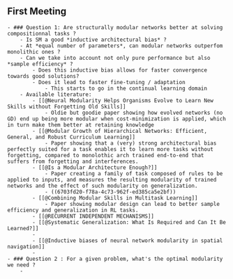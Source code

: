 ## First Meeting
	- ### Question 1: Are structurally modular networks better at solving compositionnal tasks ?
		- Is SM a good *inductive architectural bias* ?
		- At *equal number of parameters*, can modular networks outperfom monolithic ones ?
		- Can we take into account not only pure performance but also *sample efficiency* ?
			- Does this inductive bias allows for faster convergence towards good solutions?
			- Does it lead to faster fine-tuning / adaptation
				- This starts to go in the continual learning domain
		- Available literature:
			- [[@Neural Modularity Helps Organisms Evolve to Learn New Skills without Forgetting Old Skills]]
				- Oldie but goodie paper showing how evolved networks (no GD) end up being more modular when cost-minimization is applied, which in turn make them better at retaining knowledge
			- [[@Modular Growth of Hierarchical Networks: Efficient, General, and Robust Curriculum Learning]]
				- Paper showing that a (very) strong architectural bias perfectly suited for a task enables it to learn more tasks without forgetting, compared to monolothic arch trained end-to-end that suffers from forgetting and interferences.
			- [[@Is a Modular Architecture Enough?]]
				- Paper creating a family of task composed of rules to be applied to inputs, and measures the resulting modularity of trained networks and the effect of such modularity on generalization.
				- ((6703fd20-f78a-4c73-962f-ed385ca5e2bf))
			- [[@Combining Modular Skills in Multitask Learning]]
				- Paper showing modular design can lead to better sample efficiency and generalization in RL tasks.
			- [[@RECURRENT INDEPENDENT MECHANISMS]]
			- [[@Systematic Generalization: What Is Required and Can It Be Learned?]]
			-
			- [[@Inductive biases of neural network modularity in spatial navigation]]
			-
	- ### Question 2 : For a given problem, what's the optimal modularity we need ?
		-